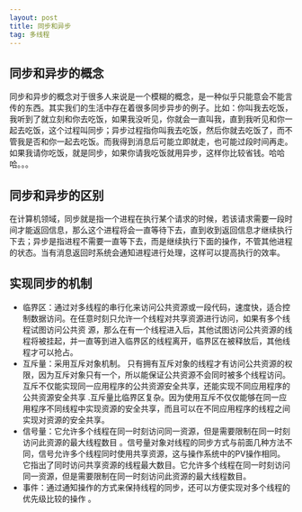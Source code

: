 ```yaml
---
layout: post
title: 同步和异步
tag: 多线程
---
```


## 同步和异步的概念
同步和异步的概念对于很多人来说是一个模糊的概念，是一种似乎只能意会不能言传的东西。其实我们的生活中存在着很多同步异步的例子。比如：你叫我去吃饭，我听到了就立刻和你去吃饭，如果我没听见，你就会一直叫我，直到我听见和你一起去吃饭，这个过程叫同步；异步过程指你叫我去吃饭，然后你就去吃饭了，而不管我是否和你一起去吃饭。而我得到消息后可能立即就走，也可能过段时间再走。如果我请你吃饭，就是同步，如果你请我吃饭就用异步，这样你比较省钱。哈哈哈。。。
## 同步和异步的区别
在计算机领域，同步就是指一个进程在执行某个请求的时候，若该请求需要一段时间才能返回信息，那么这个进程将会一直等待下去，直到收到返回信息才继续执行下去；异步是指进程不需要一直等下去，而是继续执行下面的操作，不管其他进程的状态。当有消息返回时系统会通知进程进行处理，这样可以提高执行的效率。
## 实现同步的机制
* 临界区：通过对多线程的串行化来访问公共资源或一段代码，速度快，适合控制数据访问。在任意时刻只允许一个线程对共享资源进行访问，如果有多个线程试图访问公共资 源，那么在有一个线程进入后，其他试图访问公共资源的线程将被挂起，并一直等到进入临界区的线程离开，临界区在被释放后，其他线程才可以抢占。
* 互斥量：采用互斥对象机制。 只有拥有互斥对象的线程才有访问公共资源的权限，因为互斥对象只有一个，所以能保证公共资源不会同时被多个线程访问。互斥不仅能实现同一应用程序的公共资源安全共享，还能实现不同应用程序的公共资源安全共享 .互斥量比临界区复杂。因为使用互斥不仅仅能够在同一应用程序不同线程中实现资源的安全共享，而且可以在不同应用程序的线程之间实现对资源的安全共享。
* 信号量：它允许多个线程在同一时刻访问同一资源，但是需要限制在同一时刻访问此资源的最大线程数目 。信号量对象对线程的同步方式与前面几种方法不同，信号允许多个线程同时使用共享资源，这与操作系统中的PV操作相同。它指出了同时访问共享资源的线程最大数目。它允许多个线程在同一时刻访问同一资源，但是需要限制在同一时刻访问此资源的最大线程数目。
* 事件：通过通知操作的方式来保持线程的同步，还可以方便实现对多个线程的优先级比较的操作 。
